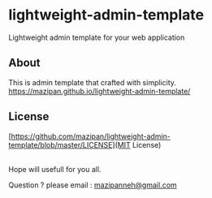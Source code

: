 # lightweight-admin-template
 Lightweight admin template for your web application

## About
This is admin template that crafted with simplicity.
https://mazipan.github.io/lightweight-admin-template/


## License
[https://github.com/mazipan/lightweight-admin-template/blob/master/LICENSE](MIT License)

</br>
Hope will usefull for you all.</br>

Question ? please email : mazipanneh@gmail.com